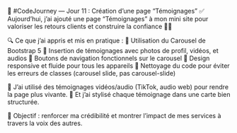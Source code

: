 🚀 #CodeJourney — Jour 11 : Création d’une page “Témoignages” ✅
Aujourd’hui, j’ai ajouté une page “Témoignages” à mon mini site pour valoriser les retours clients et construire la confiance 📣✨

🔍 Ce que j’ai appris et mis en pratique :
📌 Utilisation du Carousel de Bootstrap 5
📌 Insertion de témoignages avec photos de profil, vidéos, et audios
📌 Boutons de navigation fonctionnels sur le carousel
📌 Design responsive et fluide pour tous les appareils
📌 Nettoyage du code pour éviter les erreurs de classes (carousel slide, pas carousel-slide)

🎥 J’ai utilisé des témoignages vidéos/audio (TikTok, audio web) pour rendre la page plus vivante.
🎨 Et j’ai stylisé chaque témoignage dans une carte bien structurée.

🎯 Objectif : renforcer ma crédibilité et montrer l’impact de mes services à travers la voix des autres.
